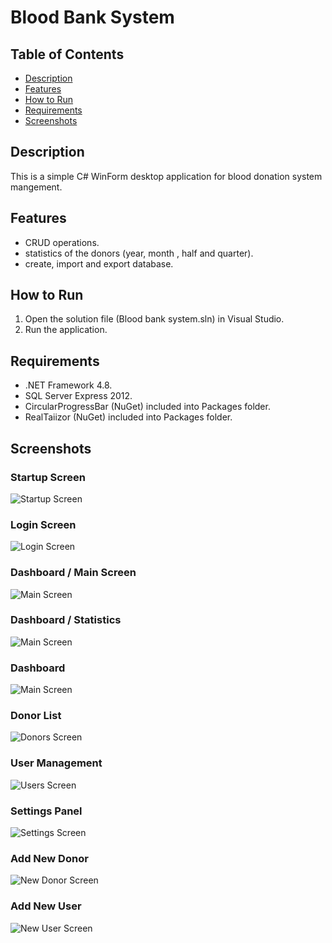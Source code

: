 # Blood Bank System

## Table of Contents
- [Description](#description)
- [Features](#features)
- [How to Run](#how-to-run)
- [Requirements](#requirements)
- [Screenshots](#screenshots)

## Description
This is a simple C# WinForm desktop application for blood donation system mangement.

## Features
- CRUD operations.
- statistics of the donors (year, month , half and quarter).
- create, import and export database. 

## How to Run
1. Open the solution file (Blood bank system.sln) in Visual Studio.
2. Run the application.

## Requirements
- .NET Framework 4.8.
- SQL Server Express 2012.
- CircularProgressBar (NuGet) included into Packages folder.
- RealTaiizor (NuGet) included into Packages folder.

## Screenshots  

### Startup Screen  
![Startup Screen](Screenshots/9.PNG)  

### Login Screen  
![Login Screen](Screenshots/10.PNG)  

### Dashboard / Main Screen  
![Main Screen](Screenshots/1.PNG)  

### Dashboard / Statistics  
![Main Screen](Screenshots/2.PNG)  

### Dashboard
![Main Screen](Screenshots/3.PNG)  

### Donor List  
![Donors Screen](Screenshots/4.PNG)  

### User Management  
![Users Screen](Screenshots/5.PNG)  

### Settings Panel  
![Settings Screen](Screenshots/6.PNG)  

### Add New Donor  
![New Donor Screen](Screenshots/7.PNG)  

### Add New User  
![New User Screen](Screenshots/8.PNG)  
